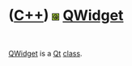 



 

 

 

 

 

([C++](Cpp.md)) ![Qt](PicQt.png) [QWidget](CppQWidget.md)
===========================================================

 

[QWidget](CppQWidget.md) is a [Qt](CppQt.md) [class](CppClass.md).

 

 

 

 

 





 



